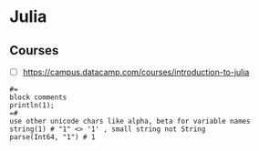 # Julia
## Courses
- [ ] https://campus.datacamp.com/courses/introduction-to-julia

```
#=
block comments
println(1);
=#
use other unicode chars like alpha, beta for variable names
string(1) # "1" <> '1' , small string not String
parse(Int64, "1") # 1
```
